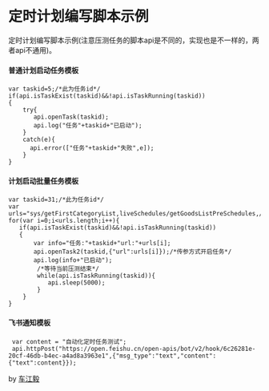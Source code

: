 # 定时计划编写脚本示例
定时计划编写脚本示例(注意压测任务的脚本api是不同的，实现也是不一样的，两者api不通用)。

#### 普通计划启动任务模板
```
var taskid=5;/*此为任务id*/
if(api.isTaskExist(taskid)&&!api.isTaskRunning(taskid))
{
    try{
       api.openTask(taskid);
       api.log("任务"+taskid+"已启动");
    }
    catch(e){
      api.error(["任务"+taskid+"失败",e]);
    }
}
   ```

#### 计划启动批量任务模板
```
var taskid=31;/*此为任务id*/
var urls="sys/getFirstCategoryList,liveSchedules/getGoodsListPreSchedules,/getStsServiceConfig".split(",");
for(var i=0;i<urls.length;i++){
   if(api.isTaskExist(taskid)&&!api.isTaskRunning(taskid))
   {
       var info="任务:"+taskid+"url:"+urls[i];
       api.openTask2(taskid,{"url":urls[i]});/*传参方式开启任务*/
       api.log(info+"已启动");
        /*等待当前压测结束*/
        while(api.isTaskRunning(taskid)){
           api.sleep(5000);
        }
    }
}
   ```
#### 飞书通知模板
```
 var content = "自动化定时任务测试";
 api.httpPost("https://open.feishu.cn/open-apis/bot/v2/hook/6c26281e-20cf-46db-b4ec-a4ad8a3963e1",{"msg_type":"text","content":{"text":content}});
```

by [车江毅](https://www.cnblogs.com/chejiangyi/)
